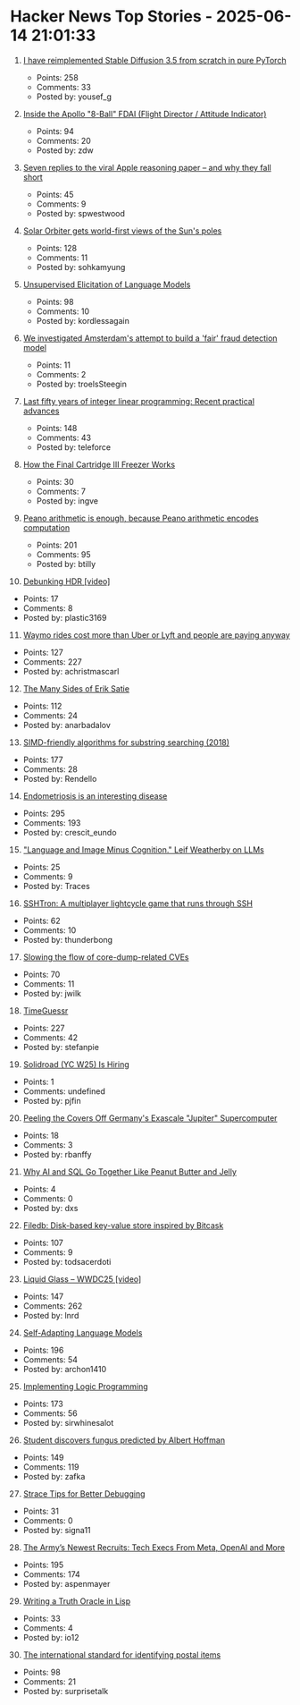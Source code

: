 # Hacker News Top Stories - 2025-06-14 21:01:33

1. [I have reimplemented Stable Diffusion 3.5 from scratch in pure PyTorch](https://github.com/yousef-rafat/miniDiffusion)
   - Points: 258
   - Comments: 33
   - Posted by: yousef_g

2. [Inside the Apollo "8-Ball" FDAI (Flight Director / Attitude Indicator)](https://www.righto.com/2025/06/inside-apollo-fdai.html)
   - Points: 94
   - Comments: 20
   - Posted by: zdw

3. [Seven replies to the viral Apple reasoning paper – and why they fall short](https://garymarcus.substack.com/p/seven-replies-to-the-viral-apple)
   - Points: 45
   - Comments: 9
   - Posted by: spwestwood

4. [Solar Orbiter gets world-first views of the Sun's poles](https://www.esa.int/Science_Exploration/Space_Science/Solar_Orbiter/Solar_Orbiter_gets_world-first_views_of_the_Sun_s_poles)
   - Points: 128
   - Comments: 11
   - Posted by: sohkamyung

5. [Unsupervised Elicitation of Language Models](https://arxiv.org/abs/2506.10139)
   - Points: 98
   - Comments: 10
   - Posted by: kordlessagain

6. [We investigated Amsterdam's attempt to build a 'fair' fraud detection model](https://www.lighthousereports.com/methodology/amsterdam-fairness/)
   - Points: 11
   - Comments: 2
   - Posted by: troelsSteegin

7. [Last fifty years of integer linear programming: Recent practical advances](https://inria.hal.science/hal-04776866v1)
   - Points: 148
   - Comments: 43
   - Posted by: teleforce

8. [How the Final Cartridge III Freezer Works](https://www.pagetable.com/?p=1810)
   - Points: 30
   - Comments: 7
   - Posted by: ingve

9. [Peano arithmetic is enough, because Peano arithmetic  encodes computation](https://math.stackexchange.com/a/5075056/6708)
   - Points: 201
   - Comments: 95
   - Posted by: btilly

10. [Debunking HDR [video]](https://yedlin.net/DebunkingHDR/index.html)
   - Points: 17
   - Comments: 8
   - Posted by: plastic3169

11. [Waymo rides cost more than Uber or Lyft and people are paying anyway](https://techcrunch.com/2025/06/12/waymo-rides-cost-more-than-uber-or-lyft-and-people-are-paying-anyway/)
   - Points: 127
   - Comments: 227
   - Posted by: achristmascarl

12. [The Many Sides of Erik Satie](https://thereader.mitpress.mit.edu/the-many-sides-of-erik-satie/)
   - Points: 112
   - Comments: 24
   - Posted by: anarbadalov

13. [SIMD-friendly algorithms for substring searching (2018)](http://0x80.pl/notesen/2016-11-28-simd-strfind.html)
   - Points: 177
   - Comments: 28
   - Posted by: Rendello

14. [Endometriosis is an interesting disease](https://www.owlposting.com/p/endometriosis-is-an-incredibly-interesting)
   - Points: 295
   - Comments: 193
   - Posted by: crescit_eundo

15. ["Language and Image Minus Cognition." Leif Weatherby on LLMs](https://www.jhiblog.org/2025/06/11/language-and-image-minus-cognition-an-interview-with-leif-weatherby/)
   - Points: 25
   - Comments: 9
   - Posted by: Traces

16. [SSHTron: A multiplayer lightcycle game that runs through SSH](https://github.com/zachlatta/sshtron)
   - Points: 62
   - Comments: 10
   - Posted by: thunderbong

17. [Slowing the flow of core-dump-related CVEs](https://lwn.net/SubscriberLink/1024160/f18b880c8cd1eef1/)
   - Points: 70
   - Comments: 11
   - Posted by: jwilk

18. [TimeGuessr](https://timeguessr.com/)
   - Points: 227
   - Comments: 42
   - Posted by: stefanpie

19. [Solidroad (YC W25) Is Hiring](https://solidroad.com/careers)
   - Points: 1
   - Comments: undefined
   - Posted by: pjfin

20. [Peeling the Covers Off Germany's Exascale "Jupiter" Supercomputer](https://www.nextplatform.com/2025/06/11/peeling-the-covers-off-germanys-exascale-jupiter-supercomputer/)
   - Points: 18
   - Comments: 3
   - Posted by: rbanffy

21. [Why AI and SQL Go Together Like Peanut Butter and Jelly](https://thenewstack.io/why-ai-and-sql-go-together-like-peanut-butter-and-jelly/)
   - Points: 4
   - Comments: 0
   - Posted by: dxs

22. [Filedb: Disk-based key-value store inspired by Bitcask](https://github.com/rajivharlalka/filedb)
   - Points: 107
   - Comments: 9
   - Posted by: todsacerdoti

23. [Liquid Glass – WWDC25 [video]](https://developer.apple.com/videos/play/wwdc2025/219)
   - Points: 147
   - Comments: 262
   - Posted by: lnrd

24. [Self-Adapting Language Models](https://arxiv.org/abs/2506.10943)
   - Points: 196
   - Comments: 54
   - Posted by: archon1410

25. [Implementing Logic Programming](https://btmc.substack.com/p/implementing-logic-programming)
   - Points: 173
   - Comments: 56
   - Posted by: sirwhinesalot

26. [Student discovers fungus predicted by Albert Hoffman](https://wvutoday.wvu.edu/stories/2025/06/02/wvu-student-makes-long-awaited-discovery-of-mystery-fungus-sought-by-lsd-s-inventor)
   - Points: 149
   - Comments: 119
   - Posted by: zafka

27. [Strace Tips for Better Debugging](https://rrampage.github.io/2025/06/13/strace-tips-for-better-debugging/)
   - Points: 31
   - Comments: 0
   - Posted by: signa11

28. [The Army’s Newest Recruits: Tech Execs From Meta, OpenAI and More](https://www.wsj.com/tech/army-reserve-tech-executives-meta-palantir-796f5360)
   - Points: 195
   - Comments: 174
   - Posted by: aspenmayer

29. [Writing a Truth Oracle in Lisp](https://lambda-cove.net/posts/truth-oracle-lisp/)
   - Points: 33
   - Comments: 4
   - Posted by: io12

30. [The international standard for identifying postal items](https://www.akpain.net/blog/s10-upu/)
   - Points: 98
   - Comments: 21
   - Posted by: surprisetalk

